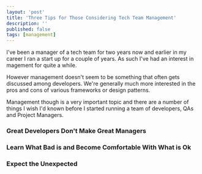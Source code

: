 ```yaml
---
layout: 'post'
title: 'Three Tips for Those Considering Tech Team Management'
description: ''
published: false
tags: [management]
---
```


I've been a manager of a tech team for two years now and earlier in my career I ran a start up for a couple of years. As such I've had an interest in magement for quite a while. 

However management doesn't seem to be something that often gets discussed among developers. We're generally much more interested in the pros and cons of various frameworks or design patterns.

Management though is a very important topic and there are a number of things I wish I'd known before I started running a team of developers, QAs and Project Managers.

### Great Developers Don't Make Great Managers

### Learn What Bad is and Become Comfortable With What is Ok

### Expect the Unexpected